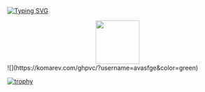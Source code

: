 [![Typing SVG](https://readme-typing-svg.demolab.com?font=Fira+Code&pause=1000&color=851617&center=true&width=435&lines=Hi!+I'm+Max)](https://git.io/typing-svg)
<div id="header" align="center">
  <img src="https://i.gifer.com/XwI4.gif" width="100"/>
</div>
![](https://komarev.com/ghpvc/?username=avasfge&color=green)

[![trophy](https://github-profile-trophy.vercel.app/?username=avasfge&theme=dracula)](https://github.com/avasfge)
